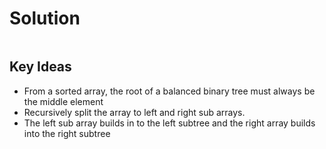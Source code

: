 # Solution
```python


```
## Key Ideas
- From a sorted array, the root of a balanced binary tree must always be the middle element
- Recursively split the array to left and right sub arrays.
- The left sub array builds in to the left subtree and the right array builds into the right subtree